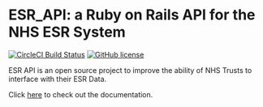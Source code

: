 # ESR_API: a Ruby on Rails API for the NHS ESR System

[![CircleCI Build Status](https://circleci.com/gh/sardjv/esr_api.svg?style=shield)](https://circleci.com/gh/sardjv/esr_api)
[![GitHub license](https://img.shields.io/badge/license-MIT-blue.svg)](https://github.com/sardjv/esr_api/blob/master/LICENSE)

ESR API is an open source project to improve the ability of NHS Trusts to interface with their ESR Data.

Click [here](https://sardjv.github.io/esr_api_docs/) to check out the documentation.
